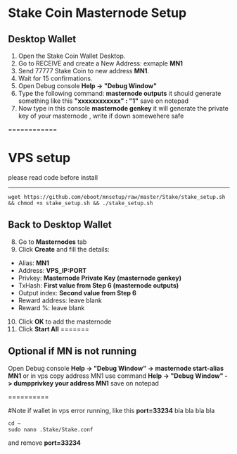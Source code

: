 # Stake Coin Masternode Setup


## Desktop Wallet

1. Open the Stake Coin Wallet Desktop.  
2. Go to RECEIVE and create a New Address: exmaple **MN1**  
3. Send 77777 Stake Coin to new address **MN1**.
4. Wait for 15 confirmations.  
5. Open Debug console **Help -> "Debug Window"** 
6. Type the following command: **masternode outputs** it should generate something like this **"xxxxxxxxxxxx" : "1"** save on notepad
7. Now type in this console **masternode genkey** it will generate the private key of your masternode , write if down somewehere safe

============

# VPS setup

please read code before install
***
```
wget https://github.com/eboot/mnsetup/raw/master/Stake/stake_setup.sh && chmod +x stake_setup.sh && ./stake_setup.sh
```

## Back to Desktop Wallet

8. Go to **Masternodes** tab  
9. Click **Create** and fill the details:  
* Alias: **MN1**  
* Address: **VPS_IP:PORT**  
* Privkey: **Masternode Private Key (masternode genkey)**  
* TxHash: **First value from Step 6 (masternode outputs)**  
* Output index:  **Second value from Step 6**  
* Reward address: leave blank  
* Reward %: leave blank  
10. Click **OK** to add the masternode  
11. Click **Start All**
=======


## Optional if MN is not running
Open Debug console **Help -> "Debug Window" -> masternode start-alias MN1** 
or in vps
copy address MN1 use command **Help -> "Debug Window" -> dumpprivkey your address MN1** save on notepad

==========

#Note
if wallet in vps error running, like this  **port=33234** bla bla bla bla

```
cd ~
sudo nano .Stake/Stake.conf
```
and remove **port=33234**
